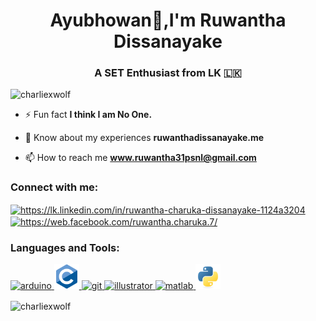 <h1 align="center">Ayubhowan👋,I'm Ruwantha Dissanayake</h1>
<h3 align="center">A SET Enthusiast from LK 🇱🇰</h3>

<p align="left"> <img src="https://komarev.com/ghpvc/?username=charliexwolf&label=Profile%20views&color=0e75b6&style=flat" alt="charliexwolf" /> </p>

- ⚡ Fun fact **I think I am No One.**

- 📄 Know about my experiences **ruwanthadissanayake.me**

- 📫 How to reach me **www.ruwantha31psnl@gmail.com**

<h3 align="left">Connect with me:</h3>
<p align="left">
<a href="https://linkedin.com/in/https://lk.linkedin.com/in/ruwantha-charuka-dissanayake-1124a3204" target="blank"><img align="center" src="https://raw.githubusercontent.com/rahuldkjain/github-profile-readme-generator/master/src/images/icons/Social/linked-in-alt.svg" alt="https://lk.linkedin.com/in/ruwantha-charuka-dissanayake-1124a3204" height="30" width="40" /></a>
<a href="https://fb.com/https://web.facebook.com/ruwantha.charuka.7/" target="blank"><img align="center" src="https://raw.githubusercontent.com/rahuldkjain/github-profile-readme-generator/master/src/images/icons/Social/facebook.svg" alt="https://web.facebook.com/ruwantha.charuka.7/" height="30" width="40" /></a>
</p>

<h3 align="left">Languages and Tools:</h3>
<p align="left"> <a href="https://www.arduino.cc/" target="_blank" rel="noreferrer"> <img src="https://cdn.worldvectorlogo.com/logos/arduino-1.svg" alt="arduino" width="40" height="40"/> </a> <a href="https://www.cprogramming.com/" target="_blank" rel="noreferrer"> <img src="https://raw.githubusercontent.com/devicons/devicon/master/icons/c/c-original.svg" alt="c" width="40" height="40"/> </a> <a href="https://git-scm.com/" target="_blank" rel="noreferrer"> <img src="https://www.vectorlogo.zone/logos/git-scm/git-scm-icon.svg" alt="git" width="40" height="40"/> </a> <a href="https://www.adobe.com/in/products/illustrator.html" target="_blank" rel="noreferrer"> <img src="https://www.vectorlogo.zone/logos/adobe_illustrator/adobe_illustrator-icon.svg" alt="illustrator" width="40" height="40"/> </a> <a href="https://www.mathworks.com/" target="_blank" rel="noreferrer"> <img src="https://upload.wikimedia.org/wikipedia/commons/2/21/Matlab_Logo.png" alt="matlab" width="40" height="40"/> </a> <a href="https://www.python.org" target="_blank" rel="noreferrer"> <img src="https://raw.githubusercontent.com/devicons/devicon/master/icons/python/python-original.svg" alt="python" width="40" height="40"/> </a> </p>

<p><img align="center" src="https://github-readme-stats.vercel.app/api/top-langs?username=charliexwolf&show_icons=true&locale=en&layout=compact" alt="charliexwolf" /></p>
